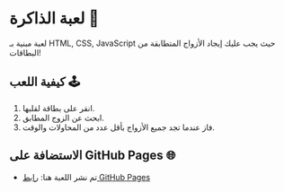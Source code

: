 # لعبة الذاكرة 🧠

لعبة مبنية بـ HTML, CSS, JavaScript حيث يجب عليك إيجاد الأزواج المتطابقة من البطاقات!

## كيفية اللعب 🕹
1. انقر على بطاقة لقلبها.
2. ابحث عن الزوج المطابق.
3. فاز عندما تجد جميع الأزواج بأقل عدد من المحاولات والوقت.

## الاستضافة على GitHub Pages 🌐
- تم نشر اللعبة هنا: [رابط GitHub Pages](https://ahmed1salem.github.io/memory-game/)
